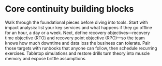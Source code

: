 # Core continuity building blocks

Walk through the foundational pieces before diving into tools. Start with impact analysis: list your key services and what happens if they go offline for an hour, a day or a week. Next, define recovery objectives—recovery time objective (RTO) and recovery point objective (RPO)—so the team knows how much downtime and data loss the business can tolerate. Pair those targets with runbooks that anyone can follow, then schedule recurring exercises. Tabletop simulations and restore drills turn theory into muscle memory and expose brittle assumptions.
